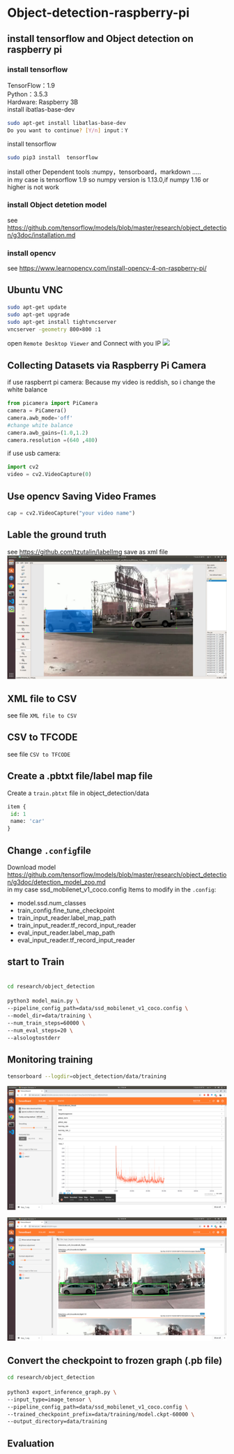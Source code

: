 # Object-detection-raspberry-pi
## install tensorflow and Object detection on raspberry pi 
### install tensorflow 
  TensorFlow：1.9<br>
  Python：3.5.3<br>
  Hardware: Raspberry 3B<br>
  install ibatlas-base-dev 
  ```bash
  sudo apt-get install libatlas-base-dev
  Do you want to continue? [Y/n] input：Y
  ```
  install tensorflow
  ```bash
  sudo pip3 install  tensorflow
  ```
  install other Dependent tools :numpy，tensorboard，markdown .....<br>
  in my case is tensorflow 1.9 so numpy version is 1.13.0,if numpy 1.16 or higher is not work
### install Object detetion model
see https://github.com/tensorflow/models/blob/master/research/object_detection/g3doc/installation.md

### install opencv
see https://www.learnopencv.com/install-opencv-4-on-raspberry-pi/

## Ubuntu VNC
``` bash
sudo apt-get update
sudo apt-get upgrade
sudo apt-get install tightvncserver
vncserver -geometry 800×800 :1
```
open `Remote Desktop Viewer` and Connect with you IP
![](https://sqlandplsql.files.wordpress.com/2012/07/vinagre_connect.jpeg)

## Collecting Datasets via Raspberry Pi Camera
if use raspberrt pi camera:
Because my video is reddish, so i change the white balance
```python
from picamera import PiCamera
camera = PiCamera()
camera.awb_mode='off'
#change white balance 
camera.awb_gains=(1.0,1.2)
camera.resolution =(640 ,480)
```
if use usb camera:
```python
import cv2
video = cv2.VideoCapture(0)
```
## Use opencv Saving Video Frames
```python
cap = cv2.VideoCapture("your video name")
```
## Lable the ground truth
see https://github.com/tzutalin/labelImg
save as xml file
![](https://github.com/RenShuang1993/object-detection-raspberry-pi/blob/master/image/Screenshot%20from%202019-11-28%2012-22-42.png)

## XML file to CSV 
see file `XML file to CSV`

## CSV to TFCODE
see file  `CSV to TFCODE`

## Create a .pbtxt file/label map file
Create a `train.pbtxt` file in object_detection/data
```python
item {
 id: 1
 name: 'car'
}
```
## Change `.config`file 
Download model https://github.com/tensorflow/models/blob/master/research/object_detection/g3doc/detection_model_zoo.md <br>
in my case ssd_mobilenet_v1_coco.config
Items to modify in the `.config`:<br>
  * model.ssd.num_classes<br>
  * train_config.fine_tune_checkpoint<br>
  * train_input_reader.label_map_path<br>
  * train_input_reader.tf_record_input_reader<br>
  * eval_input_reader.label_map_path<br>
  * eval_input_reader.tf_record_input_reader<br>
## start to Train 
```bash

cd research/object_detection

python3 model_main.py \
--pipeline_config_path=data/ssd_mobilenet_v1_coco.config \
--model_dir=data/training \
--num_train_steps=60000 \
--num_eval_steps=20 \
--alsologtostderr
```
## Monitoring training
```bash
tensorboard --logdir=object_detection/data/training
```
![](https://github.com/RenShuang1993/object-detection-raspberry-pi/blob/master/image/Screenshot%20from%202019-11-24%2017-02-04.png)

![](https://github.com/RenShuang1993/object-detection-raspberry-pi/blob/master/image/Screenshot%20from%202019-11-24%2016-43-08.png)

## Convert the checkpoint to frozen graph (.pb file)
```bash
cd research/object_detection

python3 export_inference_graph.py \
--input_type=image_tensor \
--pipeline_config_path=data/ssd_mobilenet_v1_coco.config \
--trained_checkpoint_prefix=data/training/model.ckpt-60000 \
--output_directory=data/training
```
## Evaluation
